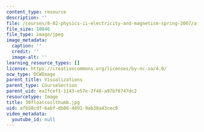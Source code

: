 ```yaml
---
content_type: resource
description: ''
file: /courses/8-02-physics-ii-electricity-and-magnetism-spring-2007/afb58cdf6abfdb0648919ab38a43cec9_30floatcoilthumb.jpg
file_size: 10846
file_type: image/jpeg
image_metadata:
  caption: ''
  credit: ''
  image-alt: ''
learning_resource_types: []
license: https://creativecommons.org/licenses/by-nc-sa/4.0/
ocw_type: OCWImage
parent_title: Visualizations
parent_type: CourseSection
parent_uid: ea1fcef1-1143-e57e-2f48-a97bf8747dc2
resourcetype: Image
title: 30floatcoilthumb.jpg
uid: afb58cdf-6abf-db06-4891-9ab38a43cec9
video_metadata:
  youtube_id: null
---
```

